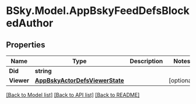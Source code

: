 # BSky.Model.AppBskyFeedDefsBlockedAuthor

## Properties

Name | Type | Description | Notes
------------ | ------------- | ------------- | -------------
**Did** | **string** |  | 
**Viewer** | [**AppBskyActorDefsViewerState**](AppBskyActorDefsViewerState.md) |  | [optional] 

[[Back to Model list]](../README.md#documentation-for-models) [[Back to API list]](../README.md#documentation-for-api-endpoints) [[Back to README]](../README.md)


